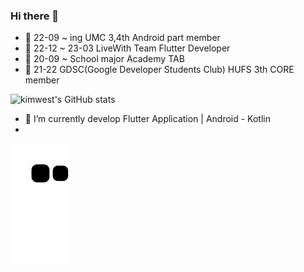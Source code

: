 ### Hi there 👋
- 🏢 22-09 ~ ing  UMC 3,4th Android part member 
- 🏢 22-12 ~ 23-03 LiveWith Team Flutter Developer
- 🏢 20-09 ~ School major Academy TAB
- 🏢 21-22 GDSC(Google Developer Students Club) HUFS 3th CORE member

![kimwest's GitHub stats](https://github-readme-stats.vercel.app/api?username=kimwest00&show_icons=true&theme=radical)

- 🌱 I’m currently develop Flutter Application | Android - Kotlin
- 

![Snake animation](https://github.com/kimwest00/kimwest00/blob/output/github-contribution-grid-snake.svg)

